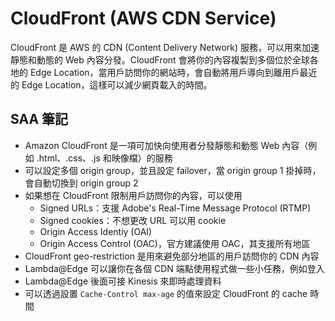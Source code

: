 # CloudFront (AWS CDN Service)

CloudFront 是 AWS 的 CDN (Content Delivery Network) 服務，可以用來加速靜態和動態的 Web 內容分發。CloudFront 會將你的內容複製到多個位於全球各地的 Edge Location，當用戶訪問你的網站時，會自動將用戶導向到離用戶最近的 Edge Location，這樣可以減少網頁載入的時間。

## SAA 筆記

- Amazon CloudFront 是一項可加快向使用者分發靜態和動態 Web 內容（例如 .html、.css、.js 和映像檔）的服務
- 可以設定多個 origin group，並且設定 failover，當 origin group 1 掛掉時，會自動切換到 origin group 2
- 如果想在 CloudFront 限制用戶訪問你的內容，可以使用
  - Signed URLs：支援 Adobe's Real-Time Message Protocol (RTMP)
  - Signed cookies：不想更改 URL 可以用 cookie
  - Origin Access Identiy (OAI)
  - Origin Access Control (OAC)，官方建議使用 OAC，其支援所有地區
- CloudFront geo-restriction 是用來避免部分地區的用戶訪問你的 CDN 內容
- Lambda@Edge 可以讓你在各個 CDN 端點使用程式做一些小任務，例如登入
- Lambda@Edge 後面可接 Kinesis 來即時處理資料
- 可以透過設置 `Cache-Control max-age` 的值來設定 CloudFront 的 cache 時間
